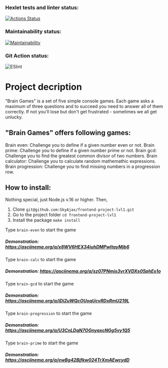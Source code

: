 ### Hexlet tests and linter status:
[![Actions Status](https://github.com/SkyAjax/frontend-project-lvl1/workflows/hexlet-check/badge.svg)](https://github.com/SkyAjax/frontend-project-lvl1/actions)
### Maintainability status:
[![Maintainability](https://api.codeclimate.com/v1/badges/a99a88d28ad37a79dbf6/maintainability)](https://codeclimate.com/github/codeclimate/codeclimate/maintainability)
### Git Action status:
![ESlint](https://github.com/SkyAjax/frontend-project-lvl1/actions/workflows/nodejs.yml/badge.svg)

# Project decription
"Brain Games" is a set of five simple console games. Each game asks a maximum of three questions and to succeed you need to answer all of them correctly. If not you'll lose but don't get frustrated - sometimes we all get unlucky.

## "Brain Games" offers following games:

Brain even: Challenge you to define if a given number even or not.
Brain prime: Challenge you to define if a given number prime or not.
Brain gcd: Challenge you to find the greatest common divisor of two numbers.
Brain calculator: Challenge you to calculate random mathemathic expressions.
Brain progression: Challenge you to find missing numbers in a progression row.

## How to install:
Nothing special, just Node.js v.16 or higher. Then,
1) Clone 
`git@github.com:SkyAjax/frontend-project-lvl1.git`
2) Go to the project folder
`cd frontend-project-lvl1`
3) Install the package
`make install`

Type `brain-even` to start the game
##### Demonstration: https://asciinema.org/a/x8WV6HEX34iuhDMPwItqyMjb6

Type `brain-calc` to start the game
##### Demonstration: https://asciinema.org/a/sz07PNmjs3vrXVDXs05phEs1o

Type `brain-gcd` to start the game
##### Demonstration: https://asciinema.org/a/iDi2uWQcOUoqUcvRDxRmU219L

Type `brain-progression` to start the game
##### Demonstration: https://asciinema.org/a/U3CnLDqN7OGnyaxcNGg5vy1Q5

Type `brain-prime` to start the game
##### Demonstration: https://asciinema.org/a/ewBg42Bjfkw024TrXmAEwcydD
